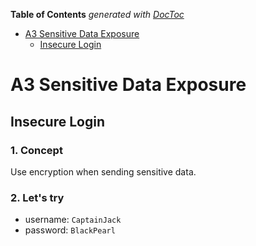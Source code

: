 <!-- START doctoc generated TOC please keep comment here to allow auto update -->
<!-- DON'T EDIT THIS SECTION, INSTEAD RE-RUN doctoc TO UPDATE -->
**Table of Contents**  *generated with [DocToc](https://github.com/thlorenz/doctoc)*

- [A3 Sensitive Data Exposure](#a3-sensitive-data-exposure)
  - [Insecure Login](#insecure-login)

<!-- END doctoc generated TOC please keep comment here to allow auto update -->

# A3 Sensitive Data Exposure

## Insecure Login

### 1. Concept

Use encryption when sending sensitive data.

### 2. Let's try

- username: `CaptainJack`
- password: `BlackPearl`